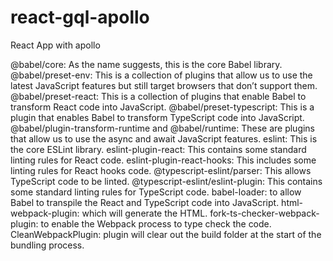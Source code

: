# react-gql-apollo
React App with apollo


@babel/core: As the name suggests, this is the core Babel library.
@babel/preset-env: This is a collection of plugins that allow us to use the latest JavaScript features but still target browsers that don’t support them.
@babel/preset-react: This is a collection of plugins that enable Babel to transform React code into JavaScript.
@babel/preset-typescript: This is a plugin that enables Babel to transform TypeScript code into JavaScript.
@babel/plugin-transform-runtime and @babel/runtime: These are plugins that allow us to use the async and await JavaScript features.
eslint: This is the core ESLint library.
eslint-plugin-react: This contains some standard linting rules for React code.
eslint-plugin-react-hooks: This includes some linting rules for React hooks code.
@typescript-eslint/parser: This allows TypeScript code to be linted.
@typescript-eslint/eslint-plugin: This contains some standard linting rules for TypeScript code.
babel-loader: to allow Babel to transpile the React and TypeScript code into JavaScript.
html-webpack-plugin: which will generate the HTML.
 fork-ts-checker-webpack-plugin: to enable the Webpack process to type check the code.
  CleanWebpackPlugin: plugin will clear out the build folder at the start of the bundling process.